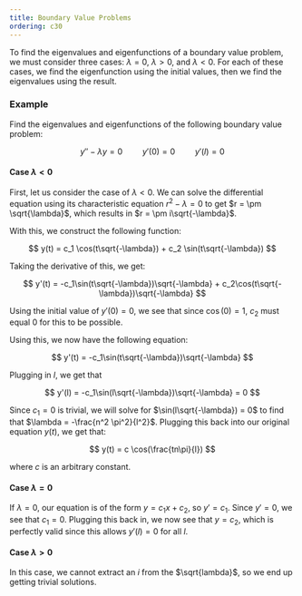 ```yaml
---
title: Boundary Value Problems
ordering: c30
---
```


To find the eigenvalues and eigenfunctions of a boundary value problem, we must consider three cases: $\lambda = 0$, $\lambda > 0$, and $\lambda < 0$. For each of these cases, we find the eigenfunction using the initial values, then we find the eigenvalues using the result.

### Example

Find the eigenvalues and eigenfunctions of the following boundary value problem:

$$
y'' - \lambda y = 0 \hspace{1cm} y'(0) = 0 \hspace{1cm} y'(l) = 0
$$

#### Case $\lambda < 0$

First, let us consider the case of $\lambda < 0$. We can solve the differential equation using its characteristic equation $r^2 - \lambda = 0$ to get $r = \pm \sqrt{\lambda}$, which results in $r = \pm i\sqrt{-\lambda}$.

With this, we construct the following function:

$$
y(t) = c_1 \cos(t\sqrt{-\lambda}) + c_2 \sin(t\sqrt{-\lambda})
$$

Taking the derivative of this, we get:

$$
y'(t) = -c_1\sin(t\sqrt{-\lambda})\sqrt{-\lambda} + c_2\cos(t\sqrt{-\lambda})\sqrt{-\lambda}
$$

Using the initial value of $y'(0) = 0$, we see that since $\cos(0) = 1$, $c_2$ must equal $0$ for this to be possible.

Using this, we now have the following equation:

$$
y'(t) = -c_1\sin(t\sqrt{-\lambda})\sqrt{-\lambda}
$$

Plugging in $l$, we get that

$$
y'(l) = -c_1\sin(l\sqrt{-\lambda})\sqrt{-\lambda} = 0
$$

Since $c_1 = 0$ is trivial, we will solve for $\sin(l\sqrt{-\lambda}) = 0$ to find that $\lambda = -\frac{n^2 \pi^2}{l^2}$. Plugging this back into our original equation $y(t)$, we get that:

$$
y(t) = c \cos(\frac{tn\pi}{l})
$$

where $c$ is an arbitrary constant.

#### Case $\lambda = 0$

If $\lambda = 0$, our equation is of the form $y = c_1 x + c_2$, so $y' = c_1$. Since $y' = 0$, we see that $c_1 = 0$. Plugging this back in, we now see that $y = c_2$, which is perfectly valid since this allows $y'(l) = 0$ for all $l$.

#### Case $\lambda > 0$

In this case, we cannot extract an $i$ from the $\sqrt{lambda}$, so we end up getting trivial solutions.
